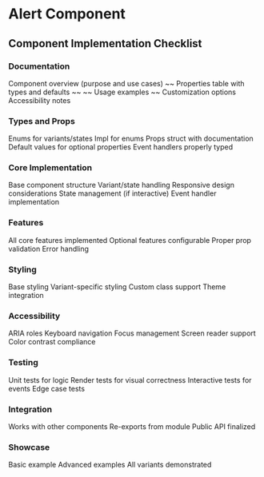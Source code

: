 <!-- @format -->

# Alert Component

## Component Implementation Checklist

### Documentation

Component overview (purpose and use cases)
~~ Properties table with types and defaults ~~
~~ Usage examples ~~
Customization options
Accessibility notes

### Types and Props

Enums for variants/states
Impl for enums
Props struct with documentation
Default values for optional properties
Event handlers properly typed

### Core Implementation

Base component structure
Variant/state handling
Responsive design considerations
State management (if interactive)
Event handler implementation

### Features

All core features implemented
Optional features configurable
Proper prop validation
Error handling

### Styling

Base styling
Variant-specific styling
Custom class support
Theme integration

### Accessibility

ARIA roles
Keyboard navigation
Focus management
Screen reader support
Color contrast compliance

### Testing

Unit tests for logic
Render tests for visual correctness
Interactive tests for events
Edge case tests

### Integration

Works with other components
Re-exports from module
Public API finalized

### Showcase

Basic example
Advanced examples
All variants demonstrated
